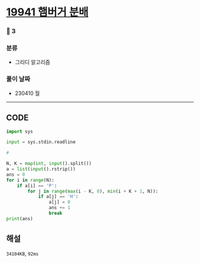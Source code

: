 # [19941 햄버거 분배](https://www.acmicpc.net/problem/19941)

### 🥈 3

### 분류

- 그리디 알고리즘

### 풀이 날짜

- 230410 월

---

## CODE

```python
import sys

input = sys.stdin.readline

#

N, K = map(int, input().split())
a = list(input().rstrip())
ans = 0
for i in range(N):
    if a[i] == 'P':
        for j in range(max(i - K, 0), min(i + K + 1, N)):
            if a[j] == 'H':
                a[j] = 0
                ans += 1
                break
print(ans)

```

## 해설

`34104KB`, `92ms`
